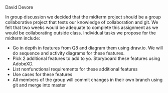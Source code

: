 David Devore


In group discussion we decided that the midterm project should be a group collaborative project that tests our knowledge of collaboration and git. We felt that two weeks would be adequate to complete this assignment as we would be collaborating outside class. Individual tasks we propose for the midterm include:
* Go in depth in features from Q8 and diagram them using draw.io. We will do sequence and activity diagrams for these features.
* Pick 2 additional features to add to yo. Storyboard these features using AdobeXD.
* List nonfunctional requirements for these additional features
* Use cases for these features
* All members of the group will commit changes in their own branch using git and merge into master
